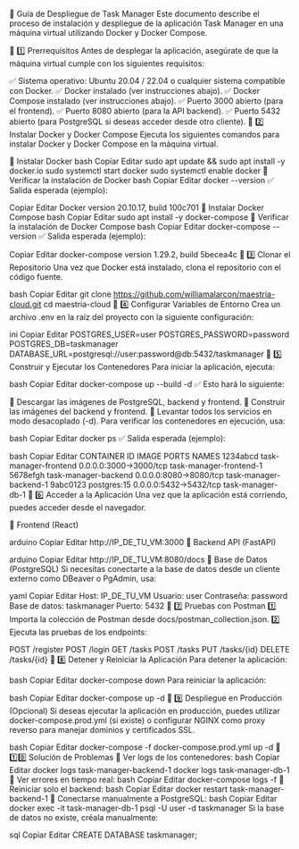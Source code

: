 📌 Guía de Despliegue de Task Manager
Este documento describe el proceso de instalación y despliegue de la aplicación Task Manager en una máquina virtual utilizando Docker y Docker Compose.

📌 1️⃣ Prerrequisitos
Antes de desplegar la aplicación, asegúrate de que la máquina virtual cumple con los siguientes requisitos:

✅ Sistema operativo: Ubuntu 20.04 / 22.04 o cualquier sistema compatible con Docker.
✅ Docker instalado (ver instrucciones abajo).
✅ Docker Compose instalado (ver instrucciones abajo).
✅ Puerto 3000 abierto (para el frontend).
✅ Puerto 8080 abierto (para la API backend).
✅ Puerto 5432 abierto (para PostgreSQL si deseas acceder desde otro cliente).
📌 2️⃣ Instalar Docker y Docker Compose
Ejecuta los siguientes comandos para instalar Docker y Docker Compose en la máquina virtual.

🔹 Instalar Docker
bash
Copiar
Editar
sudo apt update && sudo apt install -y docker.io
sudo systemctl start docker
sudo systemctl enable docker
🔹 Verificar la instalación de Docker
bash
Copiar
Editar
docker --version
✅ Salida esperada (ejemplo):

Copiar
Editar
Docker version 20.10.17, build 100c701
🔹 Instalar Docker Compose
bash
Copiar
Editar
sudo apt install -y docker-compose
🔹 Verificar la instalación de Docker Compose
bash
Copiar
Editar
docker-compose --version
✅ Salida esperada (ejemplo):

Copiar
Editar
docker-compose version 1.29.2, build 5becea4c
📌 3️⃣ Clonar el Repositorio
Una vez que Docker está instalado, clona el repositorio con el código fuente.

bash
Copiar
Editar
git clone https://github.com/williamalarcon/maestria-cloud.git
cd maestria-cloud
📌 4️⃣ Configurar Variables de Entorno
Crea un archivo .env en la raíz del proyecto con la siguiente configuración:

ini
Copiar
Editar
POSTGRES_USER=user
POSTGRES_PASSWORD=password
POSTGRES_DB=taskmanager
DATABASE_URL=postgresql://user:password@db:5432/taskmanager
📌 5️⃣ Construir y Ejecutar los Contenedores
Para iniciar la aplicación, ejecuta:

bash
Copiar
Editar
docker-compose up --build -d
✅ Esto hará lo siguiente:

🔹 Descargar las imágenes de PostgreSQL, backend y frontend.
🔹 Construir las imágenes del backend y frontend.
🔹 Levantar todos los servicios en modo desacoplado (-d).
Para verificar los contenedores en ejecución, usa:

bash
Copiar
Editar
docker ps
✅ Salida esperada (ejemplo):

bash
Copiar
Editar
CONTAINER ID   IMAGE                   PORTS                    NAMES
1234abcd       task-manager-frontend   0.0.0.0:3000->3000/tcp   task-manager-frontend-1
5678efgh       task-manager-backend    0.0.0.0:8080->8080/tcp   task-manager-backend-1
9abc0123       postgres:15             0.0.0.0:5432->5432/tcp   task-manager-db-1
📌 6️⃣ Acceder a la Aplicación
Una vez que la aplicación está corriendo, puedes acceder desde el navegador.

🔹 Frontend (React)

arduino
Copiar
Editar
http://IP_DE_TU_VM:3000
🔹 Backend API (FastAPI)

arduino
Copiar
Editar
http://IP_DE_TU_VM:8080/docs
🔹 Base de Datos (PostgreSQL) Si necesitas conectarte a la base de datos desde un cliente externo como DBeaver o PgAdmin, usa:

yaml
Copiar
Editar
Host: IP_DE_TU_VM
Usuario: user
Contraseña: password
Base de datos: taskmanager
Puerto: 5432
📌 7️⃣ Pruebas con Postman
1️⃣ Importa la colección de Postman desde docs/postman_collection.json.
2️⃣ Ejecuta las pruebas de los endpoints:

POST /register
POST /login
GET /tasks
POST /tasks
PUT /tasks/{id}
DELETE /tasks/{id}
📌 8️⃣ Detener y Reiniciar la Aplicación
Para detener la aplicación:

bash
Copiar
Editar
docker-compose down
Para reiniciar la aplicación:

bash
Copiar
Editar
docker-compose up -d
📌 9️⃣ Despliegue en Producción (Opcional)
Si deseas ejecutar la aplicación en producción, puedes utilizar docker-compose.prod.yml (si existe) o configurar NGINX como proxy reverso para manejar dominios y certificados SSL.

bash
Copiar
Editar
docker-compose -f docker-compose.prod.yml up -d
📌 1️⃣0️⃣ Solución de Problemas
🔹 Ver logs de los contenedores:
bash
Copiar
Editar
docker logs task-manager-backend-1
docker logs task-manager-db-1
🔹 Ver errores en tiempo real:
bash
Copiar
Editar
docker-compose logs -f
🔹 Reiniciar solo el backend:
bash
Copiar
Editar
docker restart task-manager-backend-1
🔹 Conectarse manualmente a PostgreSQL:
bash
Copiar
Editar
docker exec -it task-manager-db-1 psql -U user -d taskmanager
Si la base de datos no existe, créala manualmente:

sql
Copiar
Editar
CREATE DATABASE taskmanager;
